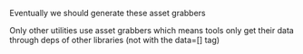 Eventually we should generate these asset grabbers

Only other utilities use asset grabbers
which means tools only get their data through deps of other libraries (not with the data=[] tag)